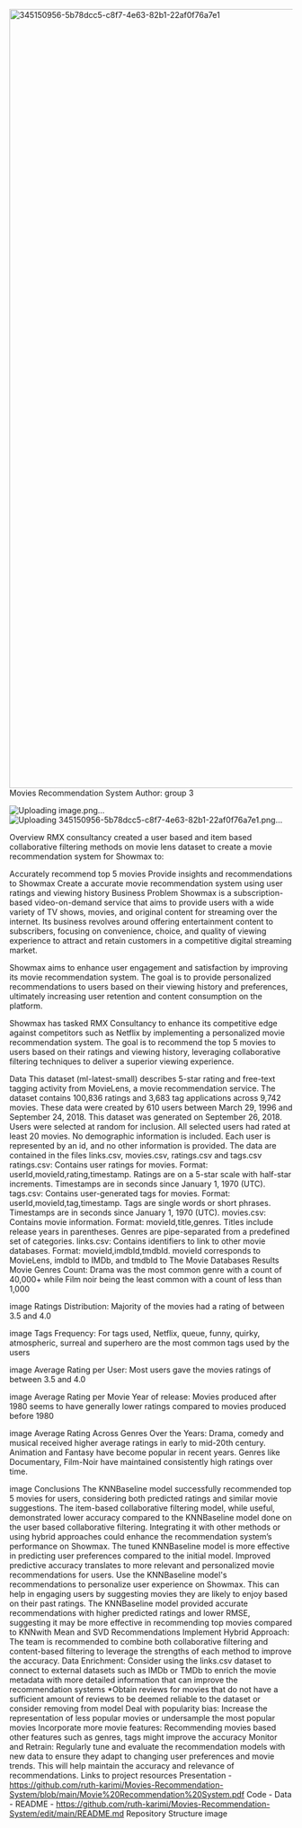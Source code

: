 <img width="1387" alt="345150956-5b78dcc5-c8f7-4e63-82b1-22af0f76a7e1" src="https://github.com/lewislewii/project-Phase-4/assets/151353099/44d32f8f-6a2c-455b-b000-6333ca680802">Movies Recommendation System
Author: group 3

![Uploading image.png…]()
![Uploading 345150956-5b78dcc5-c8f7-4e63-82b1-22af0f76a7e1.png…]()



Overview
RMX consultancy created a user based and item based collaborative filtering methods on movie lens dataset to create a movie recommendation system for Showmax to:

Accurately recommend top 5 movies
Provide insights and recommendations to Showmax
Create a accurate movie recommendation system using user ratings and viewing history
Business Problem
Showmax is a subscription-based video-on-demand service that aims to provide users with a wide variety of TV shows, movies, and original content for streaming over the internet. Its business revolves around offering entertainment content to subscribers, focusing on convenience, choice, and quality of viewing experience to attract and retain customers in a competitive digital streaming market.

Showmax aims to enhance user engagement and satisfaction by improving its movie recommendation system. The goal is to provide personalized recommendations to users based on their viewing history and preferences, ultimately increasing user retention and content consumption on the platform.

Showmax has tasked RMX Consultancy to enhance its competitive edge against competitors such as Netflix by implementing a personalized movie recommendation system. The goal is to recommend the top 5 movies to users based on their ratings and viewing history, leveraging collaborative filtering techniques to deliver a superior viewing experience.

Data
This dataset (ml-latest-small) describes 5-star rating and free-text tagging activity from MovieLens, a movie recommendation service.
The dataset contains 100,836 ratings and 3,683 tag applications across 9,742 movies. These data were created by 610 users between March 29, 1996 and September 24, 2018. This dataset was generated on September 26, 2018.
Users were selected at random for inclusion. All selected users had rated at least 20 movies. No demographic information is included. Each user is represented by an id, and no other information is provided.
The data are contained in the files links.csv, movies.csv, ratings.csv and tags.csv
ratings.csv:
Contains user ratings for movies.
Format: userId,movieId,rating,timestamp.
Ratings are on a 5-star scale with half-star increments.
Timestamps are in seconds since January 1, 1970 (UTC).
tags.csv:
Contains user-generated tags for movies.
Format: userId,movieId,tag,timestamp.
Tags are single words or short phrases.
Timestamps are in seconds since January 1, 1970 (UTC).
movies.csv:
Contains movie information.
Format: movieId,title,genres.
Titles include release years in parentheses.
Genres are pipe-separated from a predefined set of categories.
links.csv:
Contains identifiers to link to other movie databases.
Format: movieId,imdbId,tmdbId.
movieId corresponds to MovieLens, imdbId to IMDb, and tmdbId to The Movie Databases
Results
Movie Genres Count: Drama was the most common genre with a count of 40,000+ while Film noir being the least common with a count of less than 1,000

image
Ratings Distribution: Majority of the movies had a rating of between 3.5 and 4.0

image
Tags Frequency: For tags used, Netflix, queue, funny, quirky, atmospheric, surreal and superhero are the most common tags used by the users

image
Average Rating per User: Most users gave the movies ratings of between 3.5 and 4.0

image
Average Rating per Movie Year of release: Movies produced after 1980 seems to have generally lower ratings compared to movies produced before 1980

image
Average Rating Across Genres Over the Years: Drama, comedy and musical received higher average ratings in early to mid-20th century. Animation and Fantasy have become popular in recent years. Genres like Documentary, Film-Noir have maintained consistently high ratings over time.

image
Conclusions
The KNNBaseline model successfully recommended top 5 movies for users, considering both predicted ratings and similar movie suggestions.
The item-based collaborative filtering model, while useful, demonstrated lower accuracy compared to the KNNBaseline model done on the user based collaborative filtering.
Integrating it with other methods or using hybrid approaches could enhance the recommendation system’s performance on Showmax.
The tuned KNNBaseline model is more effective in predicting user preferences compared to the initial model.
Improved predictive accuracy translates to more relevant and personalized movie recommendations for users.
Use the KNNBaseline model's recommendations to personalize user experience on Showmax. This can help in engaging users by suggesting movies they are likely to enjoy based on their past ratings.
The KNNBaseline model provided accurate recommendations with higher predicted ratings and lower RMSE, suggesting it may be more effective in recommending top movies compared to KNNwith Mean and SVD
Recommendations
Implement Hybrid Approach: The team is recommended to combine both collaborative filtering and content-based filtering to leverage the strengths of each method to improve the accuracy.
Data Enrichment: Consider using the links.csv dataset to connect to external datasets such as IMDb or TMDb to enrich the movie metadata with more detailed information that can improve the recommendation systems
*Obtain reviews for movies that do not have a sufficient amount of reviews to be deemed reliable to the dataset or consider removing from model
Deal with popularity bias: Increase the representation of less popular movies or undersample the most popular movies
Incorporate more movie features: Recommending movies based other features such as genres, tags might improve the accuracy
Monitor and Retrain: Regularly tune and evaluate the recommendation models with new data to ensure they adapt to changing user preferences and movie trends. This will help maintain the accuracy and relevance of recommendations.
Links to project resources
Presentation - https://github.com/ruth-karimi/Movies-Recommendation-System/blob/main/Movie%20Recommendation%20System.pdf
Code -
Data -
README - https://github.com/ruth-karimi/Movies-Recommendation-System/edit/main/README.md
Repository Structure
image
